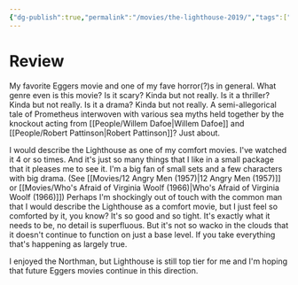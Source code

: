 ```yaml
---
{"dg-publish":true,"permalink":"/movies/the-lighthouse-2019/","tags":["movies"],"created":"2024-04-08","updated":"2025-03-13"}
---
```



# Review

My favorite Eggers movie and one of my fave horror(?)s in general. What genre even is this movie? Is it scary? Kinda but not really. Is it a thriller? Kinda but not really. Is it a drama? Kinda but not really. A semi-allegorical tale of Prometheus interwoven with various sea myths held together by the knockout acting from [[People/Willem Dafoe\|Willem Dafoe]] and [[People/Robert Pattinson\|Robert Pattinson]]? Just about.

I would describe the Lighthouse as one of my comfort movies. I've watched it 4 or so times. And it's just so many things that I like in a small package that it pleases me to see it. I'm a big fan of small sets and a few characters with big drama. (See [[Movies/12 Angry Men (1957)\|12 Angry Men (1957)]] or [[Movies/Who's Afraid of Virginia Woolf (1966)\|Who's Afraid of Virginia Woolf (1966)]]) Perhaps I'm shockingly out of touch with the common man that I would describe the Lighthouse as a comfort movie, but I just feel so comforted by it, you know? It's so good and so tight. It's exactly what it needs to be, no detail is superfluous. But it's not so wacko in the clouds that it doesn't continue to function on just a base level. If you take everything that's happening as largely true.

I enjoyed the Northman, but Lighthouse is still top tier for me and I'm hoping that future Eggers movies continue in this direction.
